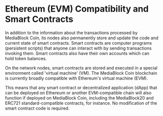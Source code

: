 # Ethereum (EVM) Compatibility and Smart Contracts

In addition to the information about the transactions processed by MediaBlock Coin, its nodes also permanently store and update the code and current state of smart contracts. Smart contracts are computer programs (persistent scripts) that anyone can interact with by sending transactions invoking them. Smart contracts also have their own accounts which can hold token balances.  

On the network nodes, smart contracts are stored and executed in a special environment called 'virtual machine' (VM). The MediaBlock Coin blockchain is currently broadly compatible with Ethereum's virtual machine (EVM). 

This means that any smart contract or decentralized application (dApp) that can be deployed on Ethereum or another EVM-compatible chain will also function if deployed on MediaBlock Coin, including the MediaBlock20 and ERC721 standard-compatible contracts, for instance. No modification of the smart contract code is required. 
